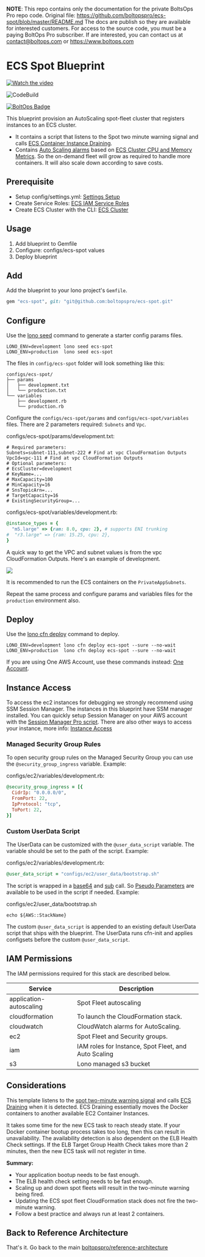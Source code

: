 <!-- note marker start -->
**NOTE**: This repo contains only the documentation for the private BoltsOps Pro repo code.
Original file: https://github.com/boltopspro/ecs-spot/blob/master/README.md
The docs are publish so they are available for interested customers.
For access to the source code, you must be a paying BoltOps Pro subscriber.
If are interested, you can contact us at contact@boltops.com or https://www.boltops.com

<!-- note marker end -->

# ECS Spot Blueprint

[![Watch the video](https://img.boltops.com/boltopspro/video-preview/multiple/ecs-spot.png)](https://youtu.be/QzcgKac9m54)

![CodeBuild](https://codebuild.us-west-2.amazonaws.com/badges?uuid=eyJlbmNyeXB0ZWREYXRhIjoiVzRRcUp4dmt4UWZNb0tXSGxEaUxOZ012SHhkL3cyRzc5c0RwSEhVdmdDZTZzNHlUUU1iVHVPcDQxZitWT2pTUWlXRkZZQ25MaFVXUFZYMnhMUWpJWWVNPSIsIml2UGFyYW1ldGVyU3BlYyI6ImhQcEJpcXQ5YUtBNjhocmkiLCJtYXRlcmlhbFNldFNlcmlhbCI6MX0%3D&branch=master)

[![BoltOps Badge](https://img.boltops.com/boltops/badges/boltops-badge.png)](https://www.boltops.com)

This blueprint provision an AutoScaling spot-fleet cluster that registers instances to an ECS cluster.

* It contains a script that listens to the Spot two minute warning signal and calls [ECS Container Instance Draining](https://docs.aws.amazon.com/AmazonECS/latest/developerguide/container-instance-draining.html).
* Contains [Auto Scaling alarms](https://docs.aws.amazon.com/AmazonECS/latest/developerguide/cloudwatch_alarm_autoscaling.html) based on [ECS Cluster CPU and Memory Metrics](https://docs.aws.amazon.com/AmazonECS/latest/developerguide/cloudwatch-metrics.html). So the on-demand fleet will grow as required to handle more containers. It will also scale down according to save costs.

## Prerequisite

* Setup config/settings.yml: [Settings Setup](https://github.com/boltopspro-docs/reference-architecture/blob/master/docs/settings-setup.md)
* Create Service Roles: [ECS IAM Service Roles](docs/iam-service-roles.md)
* Create ECS Cluster with the CLI: [ECS Cluster](docs/ecs-cluster.md)

## Usage

1. Add blueprint to Gemfile
2. Configure: configs/ecs-spot values
3. Deploy blueprint

## Add

Add the blueprint to your lono project's `Gemfile`.

```ruby
gem "ecs-spot", git: "git@github.com:boltopspro/ecs-spot.git"
```

## Configure

Use the [lono seed](https://lono.cloud/reference/lono-seed/) command to generate a starter config params files.

    LONO_ENV=development lono seed ecs-spot
    LONO_ENV=production  lono seed ecs-spot

The files in `config/ecs-spot` folder will look something like this:

    configs/ecs-spot/
    ├── params
    │   ├── development.txt
    │   └── production.txt
    └── variables
        ├── development.rb
        └── production.rb

Configure the `configs/ecs-spot/params` and `configs/ecs-spot/variables` files.  There are 2 parameters required: `Subnets` and `Vpc`.

configs/ecs-spot/params/development.txt:

    # Required parameters:
    Subnets=subnet-111,subnet-222 # Find at vpc CloudFormation Outputs
    VpcId=vpc-111 # Find at vpc CloudFormation Outputs
    # Optional parameters:
    # EcsCluster=development
    # KeyName=...
    # MaxCapacity=100
    # MinCapacity=16
    # SnsTopicArn=...
    # TargetCapacity=16
    # ExistingSecurityGroup=...

configs/ecs-spot/variables/development.rb:

```ruby
@instance_types = {
  "m5.large" => {ram: 8.0, cpu: 2}, # supports ENI trunking
#  "r3.large" => {ram: 15.25, cpu: 2},
}
```

A quick way to get the VPC and subnet values is from the vpc CloudFormation Outputs. Here's an example of development.

![](https://img.boltops.com/boltopspro/blueprints/vpc/dev-vpc-outputs.png)

It is recommended to run the ECS containers on the `PrivateAppSubnets`.

Repeat the same process and configure params and variables files for the `production` environment also.

## Deploy

Use the [lono cfn deploy](http://lono.cloud/reference/lono-cfn-deploy/) command to deploy.

    LONO_ENV=development lono cfn deploy ecs-spot --sure --no-wait
    LONO_ENV=production  lono cfn deploy ecs-spot --sure --no-wait

If you are using One AWS Account, use these commands instead: [One Account](docs/one-account.md).

## Instance Access

To access the ec2 instances for debugging we strongly recommend using SSM Session Manager.  The instances in this blueprint have SSM manager installed.  You can quickly setup Session Manager on your AWS account with the [Session Manager Pro script](https://github.com/boltopspro-docs/session-manager). There are also other ways to access your instance, more info: [Instance Access](docs/instance-access.md)

### Managed Security Group Rules

To open security group rules on the Managed Security Group you can use the `@security_group_ingress` variable. Example:

configs/ec2/variables/development.rb:

```ruby
@security_group_ingress = [{
  CidrIp: "0.0.0.0/0",
  FromPort: 22,
  IpProtocol: "tcp",
  ToPort: 22,
}]
```

### Custom UserData Script

The UserData can be customized with the `@user_data_script` variable.  The variable should be set to the path of the script. Example:

configs/ec2/variables/development.rb:

```ruby
@user_data_script = "configs/ec2/user_data/bootstrap.sh"
```

The script is wrapped in a [base64](https://lono.cloud/docs/intrinsic-functions/base64/) and [sub](https://lono.cloud/docs/intrinsic-functions/sub/) call. So [Pseudo Parameters](https://docs.aws.amazon.com/AWSCloudFormation/latest/UserGuide/pseudo-parameter-reference.html) are available to be used in the script if needed. Example:

configs/ec2/user_data/bootstrap.sh

    echo ${AWS::StackName}

The custom `@user_data_script` is appended to an existing default UserData script that ships with the blueprint. The UserData runs cfn-init and applies configsets before the custom `@user_data_script`.

## IAM Permissions

The IAM permissions required for this stack are described below.

Service | Description
--- | ---
application-autoscaling | Spot Fleet autoscaling
cloudformation | To launch the CloudFormation stack.
cloudwatch | CloudWatch alarms for AutoScaling.
ec2 | Spot Fleet and Security groups.
iam | IAM roles for Instance, Spot Fleet, and Auto Scaling
s3 | Lono managed s3 bucket

## Considerations

This template listens to the [spot two-minute warning signal](https://docs.aws.amazon.com/AWSEC2/latest/UserGuide/spot-interruptions.html#spot-instance-termination-notices) and calls [ECS Draining](https://docs.aws.amazon.com/AmazonECS/latest/developerguide/container-instance-draining.html) when it is detected. ECS Draining essentially moves the Docker containers to another available EC2 Container Instances.

It takes some time for the new ECS task to reach steady state. If your Docker container bootup process takes too long, then this can result in unavailability. The availability detection is also dependent on the ELB Health Check settings.  If the ELB Target Group Health Check takes more than 2 minutes, then the new ECS task will not register in time.

**Summary:**

* Your application bootup needs to be fast enough.
* The ELB health check setting needs to be fast enough.
* Scaling up and down spot fleets will result in the two-minute warning being fired.
* Updating the ECS spot fleet CloudFormation stack does not fire the two-minute warning.
* Follow a best practice and always run at least 2 containers.

## Back to Reference Architecture

That's it. Go back to the main [boltopspro/reference-architecture](https://github.com/boltopspro-docs/reference-architecture/blob/master/README.md)
